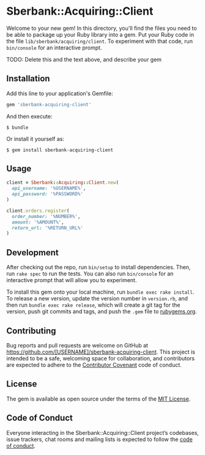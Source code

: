 # Sberbank::Acquiring::Client

Welcome to your new gem! In this directory, you'll find the files you need to be able to package up your Ruby library into a gem. Put your Ruby code in the file `lib/sberbank/acquiring/client`. To experiment with that code, run `bin/console` for an interactive prompt.

TODO: Delete this and the text above, and describe your gem

## Installation

Add this line to your application's Gemfile:

```ruby
gem 'sberbank-acquiring-client'
```

And then execute:

    $ bundle

Or install it yourself as:

    $ gem install sberbank-acquiring-client

## Usage

```ruby
client = Sberbank::Acquiring::Client.new(
  api_username: '%USERNAME%',
  api_password: '%PASSWORD%'
)

client.orders.register(
  order_number: '%NUMBER%',
  amount: '%AMOUNT%',
  return_url: '%RETURN_URL%'
)
```

## Development

After checking out the repo, run `bin/setup` to install dependencies. Then, run `rake spec` to run the tests. You can also run `bin/console` for an interactive prompt that will allow you to experiment.

To install this gem onto your local machine, run `bundle exec rake install`. To release a new version, update the version number in `version.rb`, and then run `bundle exec rake release`, which will create a git tag for the version, push git commits and tags, and push the `.gem` file to [rubygems.org](https://rubygems.org).

## Contributing

Bug reports and pull requests are welcome on GitHub at https://github.com/[USERNAME]/sberbank-acquiring-client. This project is intended to be a safe, welcoming space for collaboration, and contributors are expected to adhere to the [Contributor Covenant](http://contributor-covenant.org) code of conduct.

## License

The gem is available as open source under the terms of the [MIT License](https://opensource.org/licenses/MIT).

## Code of Conduct

Everyone interacting in the Sberbank::Acquiring::Client project’s codebases, issue trackers, chat rooms and mailing lists is expected to follow the [code of conduct](https://github.com/[USERNAME]/sberbank-acquiring-client/blob/master/CODE_OF_CONDUCT.md).
